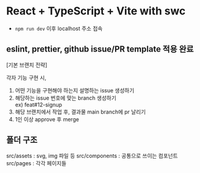 # React + TypeScript + Vite with swc
- `npm run dev` 이후 localhost 주소 접속


## eslint, prettier, github issue/PR template 적용 완료

[기본 브랜치 전략] 

각자 기능 구현 시,
1. 어떤 기능을 구현해야 하는지 설명하는 issue 생성하기  
2. 해당하는 issue 번호에 맞는 branch 생성하기  
  ex) feat#12-signup
3. 해당 브랜치에서 작업 후, 결과물 main branch에 pr 날리기  
4. 1인 이상 approve 후 merge


## 폴더 구조
src/assets : svg, img 파일 등
src/components : 공통으로 쓰이는 컴포넌트
src/pages : 각각 페이지들